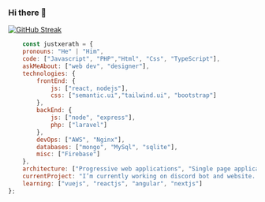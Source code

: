 ### Hi there 👋


[![GitHub Streak](https://streak-stats.demolab.com?user=justxerath&theme=dark&border_radius=3.9&mode=weekly&card_width=500)](https://git.io/streak-stats)

```js 
    const justxerath = {
    pronouns: "He" | "Him",
    code: ["Javascript", "PHP","Html", "Css", "TypeScript"],
    askMeAbout: ["web dev", "designer"],
    technologies: {
        frontEnd: {
            js: ["react, nodejs"],
            css: ["semantic.ui","tailwind.ui", "bootstrap"]
        },
        backEnd: {
            js: ["node", "express"],
            php: ["laravel"]
        },
        devOps: ["AWS", "Nginx"],
        databases: ["mongo", "MySql", "sqlite"],
        misc: ["Firebase"]
    },
    architecture: ["Progressive web applications", "Single page applications"],
    currentProject: "I’m currently working on discord bot and website...",
    learning: ["vuejs", "reactjs", "angular", "nextjs"]
};
```

